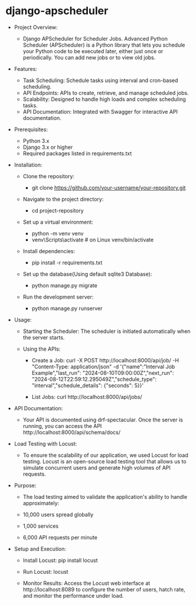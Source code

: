 # django-apscheduler

*   Project Overview:

    *   Django APScheduler for Scheduler Jobs. Advanced Python Scheduler (APScheduler) is a Python library
        that lets you schedule your Python code to be executed later, either just once or periodically. You can add new jobs or to view old jobs. 


*   Features:
    *   Task Scheduling: Schedule tasks using interval and cron-based scheduling.
    *   API Endpoints: APIs to create, retrieve, and manage scheduled jobs.
    *   Scalability: Designed to handle high loads and complex scheduling tasks.
    *   API Documentation: Integrated with Swagger for interactive API documentation.

*   Prerequisites:

    *   Python 3.x
    *   Django 3.x or higher
    *   Required packages listed in requirements.txt

*   Installation:

    *   Clone the repository:
        *    git clone https://github.com/your-username/your-repository.git

    *   Navigate to the project directory:
        *    cd project-repository

    *   Set up a virtual environment:
        *    python -m venv venv
        *    venv\Scripts\activate   # on Linux venv/bin/activate

    *   Install dependencies:
        *    pip install -r requirements.txt

    *   Set up the database(Using default sqlite3 Database):
        *    python manage.py migrate

    *   Run the development server:
        *    python manage.py runserver


*   Usage:
    *    Starting the Scheduler:
            The scheduler is initiated automatically when the server starts.

    *   Using the APIs:
        *   Create a Job:
                curl -X POST http://localhost:8000/api/job/ -H "Content-Type: application/json" -d '{"name":"Interval Job Example","last_run": "2024-08-10T09:00:00Z","next_run": "2024-08-12T22:59:12.295049Z","schedule_type": "interval","schedule_details": {"seconds": 5}}'

        *   List Jobs:
                curl http://localhost:8000/api/jobs/

*   API Documentation:
    *   Your API is documented using drf-spectacular. Once the server is running, you can access the API
        http://localhost:8000/api/schema/docs/

*   Load Testing with Locust:
    *   To ensure the scalability of our application, we used Locust for load testing. Locust is an
        open-source load testing tool that allows us to simulate concurrent users and generate high volumes of API requests.

*   Purpose:
    *   The load testing aimed to validate the application's ability to handle approximately:

    *   10,000 users spread globally
    *   1,000 services
    *   6,000 API requests per minute

*   Setup and Execution:
    *   Install Locust:
            pip install locust
    
    *   Run Locust:
            locust

    *   Monitor Results:
            Access the Locust web interface at http://localhost:8089 to configure the number of users, hatch rate, and monitor the performance under load.